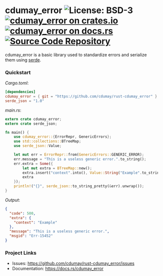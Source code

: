 # cdumay_error ![License: BSD-3](https://img.shields.io/badge/license-BSD--3-blue) [![cdumay_error on crates.io](https://img.shields.io/crates/v/cdumay_error)](https://crates.io/crates/cdumay_error) [![cdumay_error on docs.rs](https://docs.rs/cdumay_error/badge.svg)](https://docs.rs/cdumay_error) [![Source Code Repository](https://img.shields.io/badge/Code-On%20GitHub-blue?logo=GitHub)](https://github.com/cdumay/rust-cdumay_error)

cdumay_error is a basic library used to standardize errors and serialize them using [serde][__link0].

### Quickstart

*Cargo.toml*:

```toml
[dependencies]
cdumay_error = { git = "https://github.com/cdumay/rust-cdumay_error" }
serde_json = "1.0"
```

*main.rs*:

```rust
extern crate cdumay_error;
extern crate serde_json;

fn main() {
    use cdumay_error::{ErrorRepr, GenericErrors};
    use std::collections::BTreeMap;
    use serde_json::Value;

    let mut err = ErrorRepr::from(GenericErrors::GENERIC_ERROR);
    err.message = "This is a useless generic error.".to_string();
    err.extra = Some({
        let mut extra = BTreeMap::new();
        extra.insert("context".into(), Value::String("Example".to_string()));
        extra
    });
    println!("{}", serde_json::to_string_pretty(&err).unwrap());
}
```

*Output*:

```json
{
  "code": 500,
  "extra": {
    "context": "Example"
  },
  "message": "This is a useless generic error.",
  "msgid": "Err-15452"
}
```

### Project Links

* Issues: https://github.com/cdumay/rust-cdumay_error/issues
* Documentation: https://docs.rs/cdumay_error


 [__link0]: https://docs.serde.rs/serde/
